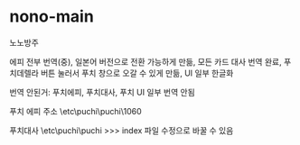 # nono-main
노노방주

에피 전부 번역(중), 일본어 버전으로 전환 가능하게 만듦, 모든 카드 대사 번역 완료, 푸치데렐라 버튼 눌러서 푸치 창으로 오갈 수 있게 만듦, UI 일부 한글화

번역 안된거: 푸치에피, 푸치대사, 푸치 UI 일부 번역 안됨

푸치 에피 주소
\etc\puchi\puchi\1060

푸치대사
\etc\puchi\puchi >>> index 파일 수정으로 바꿀 수 있음

